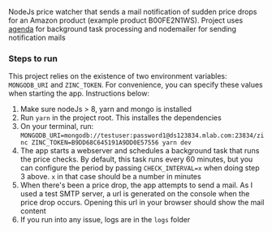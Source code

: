 NodeJs price watcher that sends a mail notification of sudden price drops for an Amazon product (example product B00FE2N1WS). Project uses [agenda](https://github.com/agenda/agenda) for background task processing and nodemailer for sending notification mails


### Steps to run

This project relies on the existence of two environment variables: `MONGODB_URI` and `ZINC_TOKEN`. 
For convenience, you can specify these values when starting the app. Instructions below:

1. Make sure nodeJs > 8, yarn and mongo is installed
2. Run `yarn` in the project root. This installes the dependencies
3. On your terminal, run: `MONGODB_URI=mongodb://testuser:password1@ds123834.mlab.com:23834/zinc ZINC_TOKEN=B9DD68C645191A9DD0E57556 yarn dev`
4. The app starts a webserver and schedules a background task that runs the price checks. By default, this task runs every 60 minutes, but you can configure the period by passing `CHECK_INTERVAL=x` when doing step 3 above. `x` in that case should be a number in minutes
5. When there's been a price drop, the app attempts to send a mail. As I used a test SMTP server, a url is generated on the console when the price drop occurs. Opening this url in your browser should show the mail content
6. If you run into any issue, logs are in the `logs` folder
